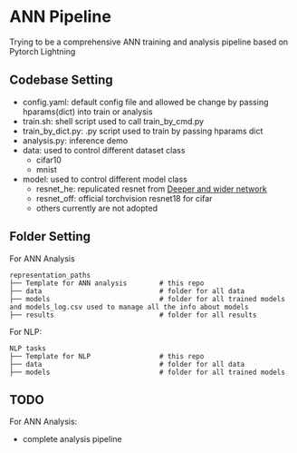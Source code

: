 # ANN Pipeline
Trying to be a comprehensive ANN training and analysis pipeline based on Pytorch Lightning
## Codebase Setting
- config.yaml: default config file and allowed be change by passing hparams(dict) into train or analysis
- train.sh: shell script used to call train_by_cmd.py
- train_by_dict.py: .py script used to train by passing hparams dict
- analysis.py: inference demo
- data: used to control different dataset class
    - cifar10
    - mnist
- model: used to control different model class
    - resnet_he: repulicated resnet from [Deeper and wider network](https://arxiv.org/pdf/2010.15327.pdf)
    - resnet_off: official torchvision resnet18 for cifar
    - others currently are not adopted
## Folder Setting
For ANN Analysis

    representation_paths
    ├── Template for ANN analysis        # this repo
    ├── data                             # folder for all data
    ├── models                           # folder for all trained models and models_log.csv used to manage all the info about models
    ├── results                          # folder for all results

For NLP:

    NLP tasks
    ├── Template for NLP                 # this repo
    ├── data                             # folder for all data
    ├── models                           # folder for all trained models

## TODO
For ANN Analysis:
- complete analysis pipeline
